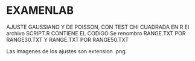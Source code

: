 # EXAMENLAB
AJUSTE GAUSSIANO Y DE POISSON, CON TEST CHI CUADRADA EN R
El archivo SCRIPT.R CONTIENE EL CODIGO
Se renombro
RANGE.TXT POR RANGE30.TXT
Y
RANGE.TXT POR RANGE50.TXT

Las imagenes de los ajustes son extension .png.
